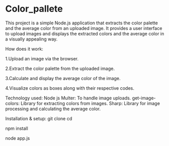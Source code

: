 # Color_pallete

This project is a simple Node.js application that extracts the color palette and the average color from an uploaded image. It provides a user interface to upload images and displays the extracted colors and the average color in a visually appealing way.

How does it work:

1.Upload an image via the browser.

2.Extract the color palette from the uploaded image.

3.Calculate and display the average color of the image.

4.Visualize colors as boxes along with their respective codes.

Technology used:
Node js
Multer: To handle image uploads.
get-image-colors: Library for extracting colors from images.
Sharp: Library for image processing and calculating the average color.

Installation & setup:
git clone <repo-url>
cd <folder>

npm install

node app.js
